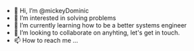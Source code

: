 - 👋 Hi, I’m @mickeyDominic
- 👀 I’m interested in solving problems
- 🌱 I’m currently learning how to be a better systems engineer
- 💞️ I’m looking to collaborate on anyhting, let's get in touch.
- 📫 How to reach me ...

<!---
mickeyDominic/mickeyDominic is a ✨ special ✨ repository because its `README.md` (this file) appears on your GitHub profile.
You can click the Preview link to take a look at your changes.
--->
